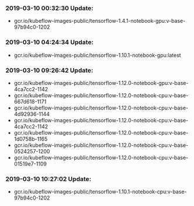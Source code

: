 ### 2019-03-10 00:32:30 Update:

- gcr.io/kubeflow-images-public/tensorflow-1.4.1-notebook-gpu:v-base-97b94c0-1202
### 2019-03-10 04:24:34 Update:

- gcr.io/kubeflow-images-public/tensorflow-1.10.1-notebook-gpu:latest
### 2019-03-10 09:26:42 Update:

- gcr.io/kubeflow-images-public/tensorflow-1.12.0-notebook-gpu:v-base-4ca7cc2-1142
- gcr.io/kubeflow-images-public/tensorflow-1.12.0-notebook-cpu:v-base-667d618-1171
- gcr.io/kubeflow-images-public/tensorflow-1.12.0-notebook-cpu:v-base-4d92936-1144
- gcr.io/kubeflow-images-public/tensorflow-1.12.0-notebook-cpu:v-base-4ca7cc2-1142
- gcr.io/kubeflow-images-public/tensorflow-1.12.0-notebook-cpu:v-base-1d0758b-1165
- gcr.io/kubeflow-images-public/tensorflow-1.12.0-notebook-cpu:v-base-0524257-1200
- gcr.io/kubeflow-images-public/tensorflow-1.12.0-notebook-cpu:v-base-01519e7-1109
### 2019-03-10 10:27:02 Update:

- gcr.io/kubeflow-images-public/tensorflow-1.10.1-notebook-cpu:v-base-97b94c0-1202

